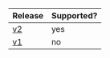 | Release            | Supported? |
| ------------------ | ---------- |
| [v2](version-2.md) | yes        |
| [v1](version-1.md) | no         |